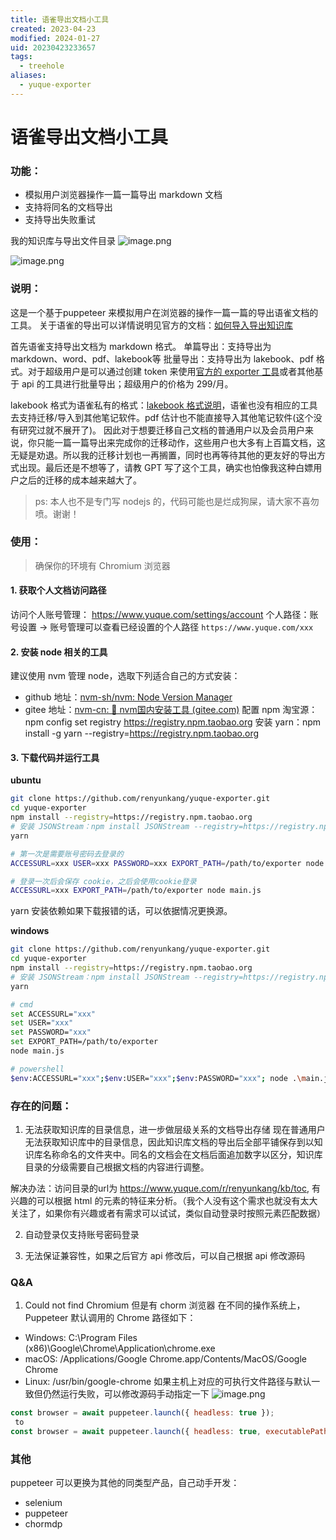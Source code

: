 ```yaml
---
title: 语雀导出文档小工具
created: 2023-04-23
modified: 2024-01-27
uid: 20230423233657
tags:
  - treehole
aliases:
  - yuque-exporter
---
```


# 语雀导出文档小工具

### 功能：
- 模拟用户浏览器操作一篇一篇导出 markdown 文档
- 支持将同名的文档导出
- 支持导出失败重试

我的知识库与导出文件目录
![image.png](https://images.cherryfloris.eu.org/ryken/2023/05/91804cc3646d6356cd7458c9a12444fc.png)

![image.png](https://images.cherryfloris.eu.org/ryken/2023/05/4b3a4e4207ead71f15600806c12a5c1d.png)


### 说明：
这是一个基于puppeteer 来模拟用户在浏览器的操作一篇一篇的导出语雀文档的工具。
关于语雀的导出可以详情说明见官方的文档：[如何导入导出知识库](https://www.yuque.com/yuque/thyzgp/import-lake-to-lark) 

首先语雀支持导出文档为 markdown 格式。
单篇导出：支持导出为 markdown、word、pdf、lakebook等
批量导出：支持导出为 lakebook、pdf 格式。对于超级用户是可以通过创建 token 来使用[官方的 exporter 工具](https://github.com/yuque/yuque-exporter)或者其他基于 api 的工具进行批量导出；超级用户的价格为 299/月。

lakebook 格式为语雀私有的格式：[lakebook 格式说明](https://www.yuque.com/yuque/developer/lt69uo)，语雀也没有相应的工具去支持迁移/导入到其他笔记软件。pdf 估计也不能直接导入其他笔记软件(这个没有研究过就不展开了)。
因此对于想要迁移自己文档的普通用户以及会员用户来说，你只能一篇一篇导出来完成你的迁移动作，这些用户也大多有上百篇文档，这无疑是劝退。所以我的迁移计划也一再搁置，同时也再等待其他的更友好的导出方式出现。最后还是不想等了，请教 GPT 写了这个工具，确实也怕像我这种白嫖用户之后的迁移的成本越来越大了。

> ps: 本人也不是专门写 nodejs 的，代码可能也是烂成狗屎，请大家不喜勿喷。谢谢！

### 使用：
> 确保你的环境有 Chromium 浏览器

#### 1. 获取个人文档访问路径
访问个人账号管理： https://www.yuque.com/settings/account
个人路径：账号设置 -> 账号管理可以查看已经设置的个人路径 `https://www.yuque.com/xxx`

#### 2. 安装 node 相关的工具
建议使用 nvm 管理 node，选取下列适合自己的方式安装：
- github 地址：[nvm-sh/nvm: Node Version Manager](https://github.com/nvm-sh/nvm)
- gitee 地址：[nvm-cn: 🧊 nvm国内安装工具 (gitee.com)](https://gitee.com/RubyKids/nvm-cn)
配置 npm 淘宝源：npm config set registry https://registry.npm.taobao.org
安装 yarn：npm install -g yarn --registry=https://registry.npm.taobao.org

#### 3. 下载代码并运行工具
**ubuntu**
```bash
git clone https://github.com/renyunkang/yuque-exporter.git
cd yuque-exporter
npm install --registry=https://registry.npm.taobao.org
# 安装 JSONStream：npm install JSONStream --registry=https://registry.npm.taobao.org
yarn

# 第一次是需要账号密码去登录的
ACCESSURL=xxx USER=xxx PASSWORD=xxx EXPORT_PATH=/path/to/exporter node main.js

# 登录一次后会保存 cookie，之后会使用cookie登录
ACCESSURL=xxx EXPORT_PATH=/path/to/exporter node main.js
```

yarn 安装依赖如果下载报错的话，可以依据情况更换源。

**windows**
```bash
git clone https://github.com/renyunkang/yuque-exporter.git
cd yuque-exporter
npm install --registry=https://registry.npm.taobao.org
# 安装 JSONStream：npm install JSONStream --registry=https://registry.npm.taobao.org
yarn

# cmd
set ACCESSURL="xxx"
set USER="xxx"
set PASSWORD="xxx"
set EXPORT_PATH=/path/to/exporter
node main.js

# powershell
$env:ACCESSURL="xxx";$env:USER="xxx";$env:PASSWORD="xxx"; node .\main.js
```

### 存在的问题：
1. 无法获取知识库的目录信息，进一步做层级关系的文档导出存储
现在普通用户无法获取知识库中的目录信息，因此知识库文档的导出后全部平铺保存到以知识库名称命名的文件夹中。同名的文档会在文档后面追加数字以区分，知识库目录的分级需要自己根据文档的内容进行调整。

解决办法：访问目录的url为 https://www.yuque.com/r/renyunkang/kb/toc, 有兴趣的可以根据 html 的元素的特征来分析。（我个人没有这个需求也就没有太大关注了，如果你有兴趣或者有需求可以试试，类似自动登录时按照元素匹配数据）
  
2. 自动登录仅支持账号密码登录

3. 无法保证兼容性，如果之后官方 api 修改后，可以自己根据 api 修改源码

### Q&A
1.  Could not find Chromium 但是有 chorm 浏览器
在不同的操作系统上，Puppeteer 默认调用的 Chrome 路径如下：
-   Windows: C:\Program Files (x86)\Google\Chrome\Application\chrome.exe
-   macOS: /Applications/Google Chrome.app/Contents/MacOS/Google Chrome
-   Linux: /usr/bin/google-chrome
如果主机上对应的可执行文件路径与默认一致但仍然运行失败，可以修改源码手动指定一下
![image.png](https://images.cherryfloris.eu.org/ryken/2023/05/eb093fe57cb0b6cc557a9616f5899445.png)
```js
const browser = await puppeteer.launch({ headless: true });
 to
const browser = await puppeteer.launch({ headless: true, executablePath: '/usr/bin/google-chrome' });
```

### 其他
puppeteer 可以更换为其他的同类型产品，自己动手开发：
- selenium
- puppeteer
- chormdp